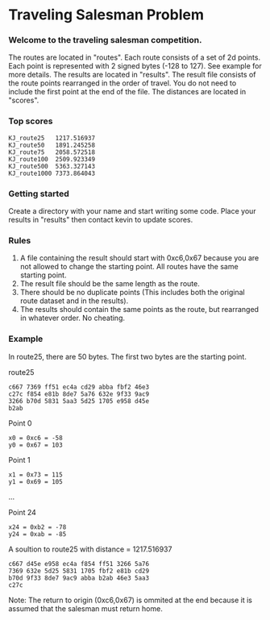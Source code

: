 # Traveling Salesman Problem

### Welcome to the traveling salesman competition.

The routes are located in "routes". Each route consists of a set of 2d points. Each point is represented with 2 signed bytes (-128 to 127). See example for more details.
The results are located in "results". The result file consists of the route points rearranged in the order of travel. You do not need to include the first point at the end of the file.
The distances are located in "scores".

### Top scores
    KJ_route25   1217.516937
    KJ_route50   1891.245258
    KJ_route75   2058.572518
    KJ_route100  2509.923349
    KJ_route500  5363.327143
    KJ_route1000 7373.864043

### Getting started
Create a directory with your name and start writing some code. Place your results in "results" then contact kevin to update scores.

### Rules
1. A file containing the result should start with 0xc6,0x67 because you are not allowed to change the starting point. All routes have the same starting point.
2. The result file should be the same length as the route.
3. There should be no duplicate points (This includes both the original route dataset and in the results).
4. The results should contain the same points as the route, but rearranged in whatever order. No cheating.

### Example
In route25, there are 50 bytes. The first two bytes are the starting point. 

route25

    c667 7369 ff51 ec4a cd29 abba fbf2 46e3
    c27c f854 e81b 8de7 5a76 632e 9f33 9ac9
    3266 b70d 5831 5aa3 5d25 1705 e958 d45e
    b2ab                                   

Point 0

    x0 = 0xc6 = -58
    y0 = 0x67 = 103

Point 1

    x1 = 0x73 = 115
    y1 = 0x69 = 105

...

Point 24

    x24 = 0xb2 = -78
    y24 = 0xab = -85

A soultion to route25 with distance = 1217.516937

    c667 d45e e958 ec4a f854 ff51 3266 5a76
    7369 632e 5d25 5831 1705 fbf2 e81b cd29
    b70d 9f33 8de7 9ac9 abba b2ab 46e3 5aa3
    c27c                                   

Note: The return to origin (0xc6,0x67) is ommited at the end because it is assumed that the salesman must return home.


